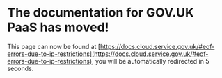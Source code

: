 # The documentation for GOV.UK PaaS has moved!
This page can now be found at [https://docs.cloud.service.gov.uk/#eof-errors-due-to-ip-restrictions](https://docs.cloud.service.gov.uk/#eof-errors-due-to-ip-restrictions), you will be automatically redirected in 5 seconds.